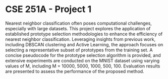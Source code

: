# CSE 251A - Project 1

Nearest neighbor classification often poses computational challenges, especially with large datasets. This project explores the application of established prototype selection methodologies to enhance the efficiency of nearest neighbor classification. Leveraging insights from previous work, including DBSCAN clustering and Active Learning, the approach focuses on selecting a representative subset of prototypes from the training set. A concise pseudocode for the prototype selection algorithm is provided, and extensive experiments are conducted on the MNIST dataset using varying values of M, including M = 10000, 5000, 1000, 500, 100. Evaluation results are presented to assess the performance of the proposed method.